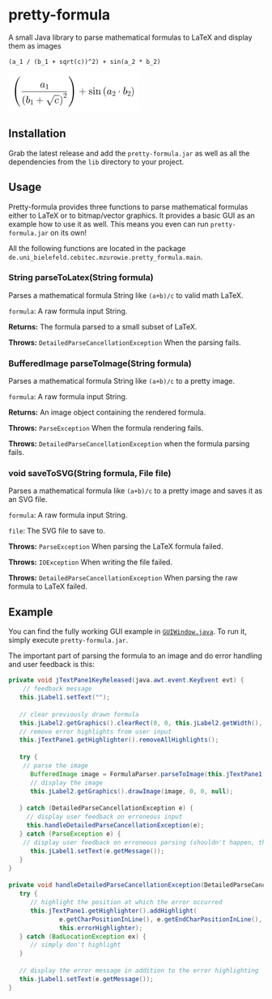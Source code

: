 # pretty-formula

A small Java library to parse mathematical formulas to LaTeX and display them as images

```
(a_1 / (b_1 + sqrt(c))^2) + sin(a_2 * b_2)
```

![example](example.png?raw=true)

## Installation

Grab the latest release and add the `pretty-formula.jar` as well as all the dependencies from the `lib` directory to your project.

## Usage

Pretty-formula provides three functions to parse mathematical formulas either to LaTeX or to bitmap/vector graphics. It provides a basic GUI as an example how to use it as well. This means you even can run `pretty-formula.jar` on its own!

All the following functions are located in the package `de.uni_bielefeld.cebitec.mzurowie.pretty_formula.main`.

### String parseToLatex(String formula)

Parses a mathematical formula String like `(a+b)/c` to valid math LaTeX.

`formula`: A raw formula input String.

**Returns:** The formula parsed to a small subset of LaTeX.

**Throws:** `DetailedParseCancellationException` When the parsing fails.

### BufferedImage parseToImage(String formula)

Parses a mathematical formula String like `(a+b)/c` to a pretty image.

`formula`: A raw formula input String.

**Returns:** An image object containing the rendered formula.

**Throws:** `ParseException` When the formula rendering fails.

**Throws:** `DetailedParseCancellationException` when the formula parsing fails.

### void saveToSVG(String formula, File file)

Parses a mathematical formula like `(a+b)/c` to a pretty image and saves it as an SVG file.

`formula`: A raw formula input String.

`file`: The SVG file to save to.

**Throws:** `ParseException` When parsing the LaTeX formula failed.

**Throws:** `IOException` When writing the file failed.

**Throws:** `DetailedParseCancellationException` When parsing the raw formula to LaTeX failed.

## Example

You can find the fully working GUI example in [`GUIWindow.java`](src/de/uni_bielefeld/cebitec/mzurowie/pretty_formula/main/GUIWindow.java). To run it, simply execute `pretty-formula.jar`.

The important part of parsing the formula to an image and do error handling and user feedback is this:

```java
private void jTextPane1KeyReleased(java.awt.event.KeyEvent evt) {
	// feedback message
   this.jLabel1.setText("");
   
   // clear previously drawn formula
   this.jLabel2.getGraphics().clearRect(0, 0, this.jLabel2.getWidth(), this.jLabel2.getHeight());
   // remove error highlights from user input
   this.jTextPane1.getHighlighter().removeAllHighlights();

   try {
   	// parse the image
      BufferedImage image = FormulaParser.parseToImage(this.jTextPane1.getText());
      // display the image
      this.jLabel2.getGraphics().drawImage(image, 0, 0, null);
      
   } catch (DetailedParseCancellationException e) {
     // display user feedback on erroneous input
     this.handleDetailedParseCancellationException(e);
   } catch (ParseException e) {
   	// display user feedback on erroneous parsing (shouldn't happen, though)
      this.jLabel1.setText(e.getMessage());
   }
}

private void handleDetailedParseCancellationException(DetailedParseCancellationException e) {
   try {
      // highlight the position at which the error occurred
      this.jTextPane1.getHighlighter().addHighlight(
              e.getCharPositionInLine(), e.getEndCharPositionInLine(),
              this.errorHighlighter);
   } catch (BadLocationException ex) {
      // simply don't highlight
   }

   // display the error message in addition to the error highlighting
   this.jLabel1.setText(e.getMessage());
}
```
